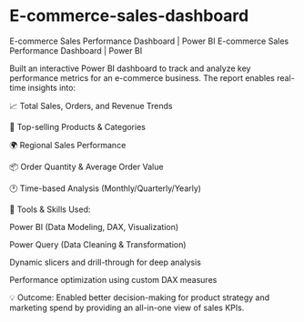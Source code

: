 # E-commerce-sales-dashboard
E-commerce Sales Performance Dashboard | Power BI 
E-commerce Sales Performance Dashboard | Power BI

Built an interactive Power BI dashboard to track and analyze key performance metrics for an e-commerce business. The report enables real-time insights into:

📈 Total Sales, Orders, and Revenue Trends

🎯 Top-selling Products & Categories

🌍 Regional Sales Performance

📦 Order Quantity & Average Order Value

🕐 Time-based Analysis (Monthly/Quarterly/Yearly)

🔧 Tools & Skills Used:

Power BI (Data Modeling, DAX, Visualization)

Power Query (Data Cleaning & Transformation)

Dynamic slicers and drill-through for deep analysis

Performance optimization using custom DAX measures

💡 Outcome: Enabled better decision-making for product strategy and marketing spend by providing an all-in-one view of sales KPIs.
